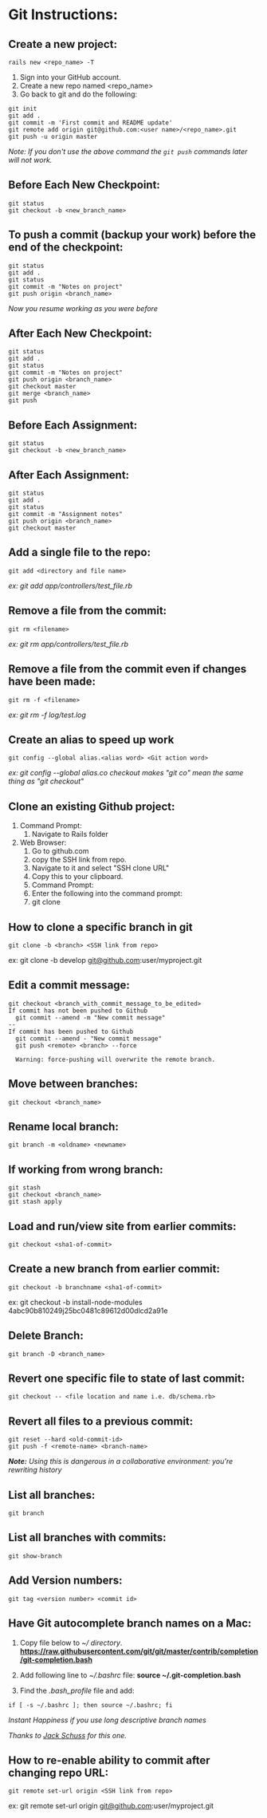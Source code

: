 # Git Instructions:

## Create a new project:
  ```
  rails new <repo_name> -T
  ```

  1. Sign into your GitHub account.
  2. Create a new repo named <repo_name>
  3. Go back to git and do the following:

  ```
  git init
  git add .
  git commit -m 'First commit and README update'
  git remote add origin git@github.com:<user name>/<repo_name>.git
  git push -u origin master
  ```
  *Note: If you don't use the above command the `git push` commands later will not work.*

## Before Each New Checkpoint:
  ```
  git status
  git checkout -b <new_branch_name>
  ```

## To push a commit (backup your work) before the end of the checkpoint:
  ```
  git status
  git add .
  git status
  git commit -m "Notes on project"
  git push origin <branch_name>
  ```
  *Now you resume working as you were before*

## After Each New Checkpoint:
  ```
  git status
  git add .
  git status
  git commit -m "Notes on project"
  git push origin <branch_name>
  git checkout master
  git merge <branch_name>
  git push
  ```

## Before Each Assignment:
  ```
  git status
  git checkout -b <new_branch_name>
  ```

## After Each Assignment:
  ```
  git status
  git add .
  git status
  git commit -m "Assignment notes"
  git push origin <branch_name>
  git checkout master
  ```

## Add a single file to the repo:
  ```
  git add <directory and file name>
  ```
  _ex: git add app/controllers/test_file.rb_

## Remove a file from the commit:
  ```
  git rm <filename>
  ```
  _ex: git rm app/controllers/test_file.rb_

## Remove a file from the commit even if changes have been made:
  ```
  git rm -f <filename>
  ```
  _ex: git rm -f log/test.log_

## Create an alias to speed up work
  ```
  git config --global alias.<alias word> <Git action word>
  ```
  _ex: git config --global alias.co checkout_
  _makes "git co" mean the same thing as "git checkout"_

## Clone an existing Github project:
  1. Command Prompt:
      1. Navigate to Rails folder
  2.  Web Browser:
      1. Go to github.com
      2. copy the SSH link from repo.
      3. Navigate to it and select "SSH clone URL"
      4. Copy this to your clipboard.
      3.  Command Prompt:
      1. Enter the following into the command prompt:
      2. git clone <text-from-clipboard>

## How to clone a specific branch in git
  ```
  git clone -b <branch> <SSH link from repo>
  ```
  ex: git clone -b develop git@github.com:user/myproject.git

## Edit a commit message:
  ```
  git checkout <branch_with_commit_message_to_be_edited>
  If commit has not been pushed to Github
    git commit --amend -m "New commit message"
  --
  If commit has been pushed to Github
    git commit --amend - "New commit message"
    git push <remote> <branch> --force
  ```
      Warning: force-pushing will overwrite the remote branch.

## Move between branches:
  ```
  git checkout <branch_name>
  ```

## Rename local branch:
  ```
  git branch -m <oldname> <newname>
  ```

## If working from wrong branch:
  ```
  git stash
  git checkout <branch_name>
  git stash apply
  ```

## Load and run/view site from earlier commits:
  ```
  git checkout <sha1-of-commit>
  ```

## Create a new branch from earlier commit:
  ```
  git checkout -b branchname <sha1-of-commit>
  ```
  ex: git checkout -b install-node-modules 4abc90b810249j25bc0481c89612d00dlcd2a91e

## Delete Branch:
  ```
  git branch -D <branch_name>
  ```

## Revert one specific file to state of last commit:
  ```
  git checkout -- <file location and name i.e. db/schema.rb>
  ```

## Revert all files to a previous commit:
  ```
  git reset --hard <old-commit-id>
  git push -f <remote-name> <branch-name>
  ```
  _**Note:** Using this is dangerous in a collaborative environment: you're rewriting history_

## List all branches:
  ```
  git branch
  ```

## List all branches with commits:
  ```
  git show-branch
  ```

## Add Version numbers:
  ```
  git tag <version number> <commit id>
  ```

## Have Git autocomplete branch names on a Mac:
  1. Copy file below to _~/ directory_. **https://raw.githubusercontent.com/git/git/master/contrib/completion/git-completion.bash**

  2. Add following line to _~/.bashrc_ file:  **source ~/.git-completion.bash**

  3. Find the _.bash_profile_ file and add:
  ```
  if [ -s ~/.bashrc ]; then source ~/.bashrc; fi
  ```

  *Instant Happiness if you use long descriptive branch names*

  *Thanks to [Jack Schuss](https://github.com/yakschuss) for this one.*

## How to re-enable ability to commit after changing repo URL:
  ```
  git remote set-url origin <SSH link from repo>
  ```
  ex: git remote set-url origin git@github.com:user/myproject.git
